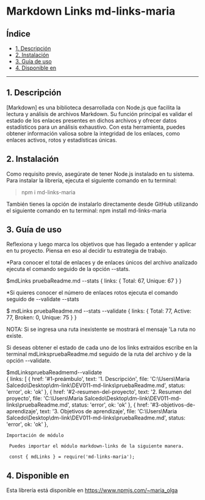 # Markdown Links md-links-maria

## Índice

* [1. Descripción](#1-Descripción)
* [2. Instalación](#2-Instalación)
* [3. Guía de uso](#3-Guía-de-uso)
* [4. Disponible en](#4-Disponible-en)

***

## 1. Descripción

[Markdown] es una biblioteca desarrollada con Node.js que facilita la lectura y análisis de archivos Markdown. Su función principal es validar el estado de los enlaces presentes en dichos archivos y ofrecer datos estadísticos para un análisis exhaustivo. Con esta herramienta, puedes obtener información valiosa sobre la integridad de los enlaces, como enlaces activos, rotos y estadísticas únicas.
## 2. Instalación

Como requisito previo, asegúrate de tener Node.js instalado en tu sistema. Para instalar la librería, ejecuta el siguiente comando en tu terminal:

>npm i md-links-maria

También tienes la opción de instalarlo directamente desde GitHub utilizando el siguiente comando en tu terminal: npm install md-links-maria


## 3. Guía de uso


Reflexiona y luego marca los objetivos que has llegado a entender y aplicar en tu proyecto. Piensa en eso al decidir tu estrategia de trabajo.

*Para conocer el total de enlaces y de enlaces únicos del archivo analizado ejecuta el comando  seguido de la opción --stats.

$mdLinks pruebaReadme.md --stats
{ links: { Total: 67, Unique: 67 } }

*Si quieres conocer el número de enlaces rotos ejecuta el comando  seguido de --validate --stats

$ mdLinks pruebaReadme.md --stats --validate
{ links: { Total: 77, Active: 77, Broken: 0, Unique: 75 } }


NOTA: Si se ingresa una ruta inexistente se mostrará el mensaje 'La ruta no existe.

Si deseas obtener el estado de cada uno de los links extraídos escribe en la terminal mdLinkspruebaReadme.md seguido de la ruta del archivo y de la opción --validate.

$mdLinkspruebaReadmemd--validate                                                      
{
  links: [
    {
      href: '#1-preámbulo',
      text: '1. Descripción',
      file: 'C:\\Users\\Maria Salcedo\\Desktop\\dm-link\\DEV011-md-links\\pruebaReadme.md',
      status: 'error',
      ok: 'ok'
    },
    {
      href: '#2-resumen-del-proyecto',
      text: '2. Resumen del proyecto',
      file: 'C:\\Users\\Maria Salcedo\\Desktop\\dm-link\\DEV011-md-links\\pruebaReadme.md',
      status: 'error',
      ok: 'ok'
    },
    {
      href: '#3-objetivos-de-aprendizaje',
      text: '3. Objetivos de aprendizaje',
      file: 'C:\\Users\\Maria Salcedo\\Desktop\\dm-link\\DEV011-md-links\\pruebaReadme.md',
      status: 'error',
      ok: 'ok'
    },



    Importación de módulo

     Puedes importar el módulo markdown-links de la siguiente manera.

     const { mdLinks } = require('md-links-maria');


## 4. Disponible en

Esta librería está disponible en https://www.npmjs.com/~maria_olga
